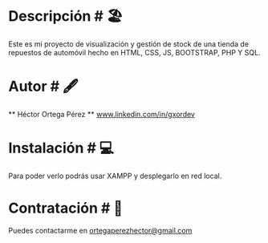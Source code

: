 # Descripción # 🏖️
Este es  mi proyecto de visualización y gestión de stock de una tienda de repuestos de automóvil hecho en HTML, CSS, JS, BOOTSTRAP, PHP Y SQL.

# Autor # 🖋️
** Héctor Ortega Pérez **
www.linkedin.com/in/gxordev

# Instalación # 💻
Para poder verlo podrás usar XAMPP y desplegarlo en red local. 

# Contratación # 📝
Puedes contactarme en ortegaperezhector@gmail.com
